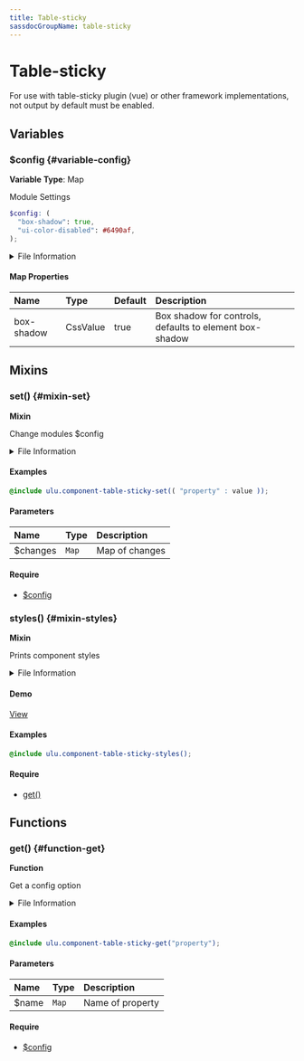 ```yaml
---
title: Table-sticky
sassdocGroupName: table-sticky
---
```



# Table-sticky

<div class="type-large">

For use with table-sticky plugin (vue) or other framework implementations, not output by default must be enabled.

</div>



## Variables




<div class="sassdoc-item-header">

###  $config {#variable-config}

  <div class="sassdoc-item-header__labels">
    <span class="tag tag--primary"><strong>Variable</strong></span> <span class="tag"><strong>Type</strong>: Map</span>
  </div>

</div>

  

Module Settings
    
    

``` scss
$config: (
  "box-shadow": true,
  "ui-color-disabled": #6490af,
);
```
  


<details>
  <summary>File Information</summary>
  
- **File:** _table-sticky.scss
- **Group:** table-sticky
- **Type:** variable
- **Lines (comments):** 23-25
- **Lines (code):** 27-30

</details>

    

#### Map Properties


|Name|Type|Default|Description|
|:--|:--|:--|:--|
|box-shadow|CssValue|true|Box shadow for controls, defaults to element box-shadow|

    
  

## Mixins




<div class="sassdoc-item-header">

###  set() {#mixin-set}

  <div class="sassdoc-item-header__labels">
    <span class="tag tag--primary"><strong>Mixin</strong></span>
  </div>

</div>

  

Change modules $config
    
    


<details>
  <summary>File Information</summary>
  
- **File:** _table-sticky.scss
- **Group:** table-sticky
- **Type:** mixin
- **Lines (comments):** 32-35
- **Lines (code):** 37-39

</details>

    

#### Examples

      


``` scss
@include ulu.component-table-sticky-set(( "property" : value ));
```
  



      

#### Parameters


|Name|Type|Description|
|:--|:--|:--|
|$changes|`Map`|Map of changes|

    

#### Require

- [$config](/sass/components/accordion/#variable-config)
  


<div class="sassdoc-item-header">

###  styles() {#mixin-styles}

  <div class="sassdoc-item-header__labels">
    <span class="tag tag--primary"><strong>Mixin</strong></span>
  </div>

</div>

  

Prints component styles
    
    


<details>
  <summary>File Information</summary>
  
- **File:** _table-sticky.scss
- **Group:** table-sticky
- **Type:** mixin
- **Lines (comments):** 50-53
- **Lines (code):** 55-183

</details>

    


<div class="callout callout--demo crop-margins">

#### Demo



<a class="button" href="/demos/table-sticky">View</a>

</div>



#### Examples

      


``` scss
@include ulu.component-table-sticky-styles();
```
  



      

#### Require

- [get()](/sass/components/accordion/#function-get)
  
  

## Functions




<div class="sassdoc-item-header">

###  get() {#function-get}

  <div class="sassdoc-item-header__labels">
    <span class="tag tag--primary"><strong>Function</strong></span>
  </div>

</div>

  

Get a config option
    
    


<details>
  <summary>File Information</summary>
  
- **File:** _table-sticky.scss
- **Group:** table-sticky
- **Type:** function
- **Lines (comments):** 41-44
- **Lines (code):** 46-49

</details>

    

#### Examples

      


``` scss
@include ulu.component-table-sticky-get("property");
```
  



      

#### Parameters


|Name|Type|Description|
|:--|:--|:--|
|$name|`Map`|Name of property|

    

#### Require

- [$config](/sass/components/accordion/#variable-config)
  
  
  